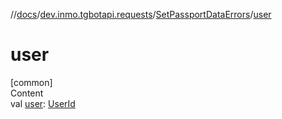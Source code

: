 //[docs](../../../index.md)/[dev.inmo.tgbotapi.requests](../index.md)/[SetPassportDataErrors](index.md)/[user](user.md)



# user  
[common]  
Content  
val [user](user.md): [UserId](../../dev.inmo.tgbotapi.types/index.md#%5Bdev.inmo.tgbotapi.types%2FUserId%2F%2F%2FPointingToDeclaration%2F%5D%2FClasslikes%2F625018081)  



